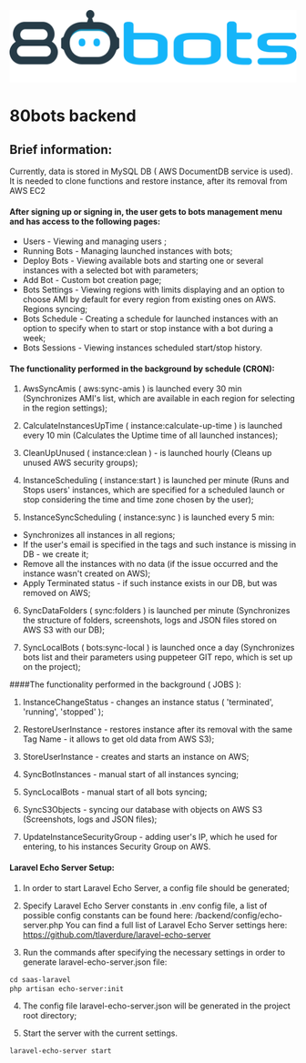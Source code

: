 ![80bots backend](public/80bots-logo.svg)

# 80bots backend

## Brief information:

  Currently, data is stored in  MySQL DB  ( AWS DocumentDB service is used). It is needed to clone functions and restore instance, after its removal from AWS EC2 

#### After signing up or signing in, the user gets to bots management menu and has access to the following pages:
  - Users - Viewing and managing users ;
  - Running Bots - Managing launched instances with bots;
  - Deploy Bots - Viewing available bots and starting one or several instances with a selected bot with parameters;
  - Add Bot - Custom bot creation page;
  - Bots Settings - Viewing regions with limits displaying and an option to choose AMI by default for every region from existing ones on AWS. Regions syncing;
  - Bots Schedule - Creating a schedule for launched instances with an option to specify when to start or stop instance with a bot during a week;
  - Bots Sessions - Viewing instances scheduled start/stop history.

#### The functionality performed in the background by schedule (CRON): 
  1. AwsSyncAmis ( aws:sync-amis ) is launched every 30 min 
  (Synchronizes AMI's list, which are available in each region for selecting in the region settings);

  2. CalculateInstancesUpTime ( instance:calculate-up-time ) is launched every 10 min 
  (Calculates the Uptime time of all launched instances);

  3. CleanUpUnused ( instance:clean ) - is launched hourly 
  (Cleans up unused AWS security groups);

  4. InstanceScheduling ( instance:start ) is launched per minute 
  (Runs and Stops users' instances, which are specified for a scheduled launch or stop considering the time and time zone chosen by the user);

  5. InstanceSyncScheduling ( instance:sync ) is launched every 5 min: 
  - Synchronizes all instances in all regions; 
  - If the user's email is specified in the tags and such instance is missing in DB - we create it;
  - Remove all the instances with no data (if the issue occurred and the instance wasn't created on AWS);
  - Apply Terminated status - if such instance exists in our DB, but was removed on AWS; 

  6. SyncDataFolders ( sync:folders ) is launched per minute 
  (Synchronizes the structure of folders, screenshots, logs and JSON files stored on AWS S3 with our DB);

  7. SyncLocalBots ( bots:sync-local ) is launched once a day 
  (Synchronizes bots list and their parameters using puppeteer GIT repo, which is set up on the project); 

####The functionality performed in the background ( JOBS ):

  1. InstanceChangeStatus - changes an instance status ( 'terminated', 'running', 'stopped' );
  
  2. RestoreUserInstance - restores instance after its removal with the same Tag Name - it allows
  to get old data from AWS S3);
  
  3. StoreUserInstance - creates and starts an instance on AWS;
  
  4. SyncBotInstances - manual start of all instances syncing;
  
  5. SyncLocalBots - manual start of all bots syncing;
  
  6. SyncS3Objects - syncing our database with objects on AWS S3 (Screenshots, logs and JSON files);
  
  7. UpdateInstanceSecurityGroup - adding user's IP, which he used for entering,
  to his instances Security Group on AWS.

#### Laravel Echo Server Setup:

  1. In order to start Laravel Echo Server, a config file should be generated; 

  2. Specify Laravel Echo Server constants in .env config file, a list of possible config constants can be found here: /backend/config/echo-server.php
  You can find a full list of Laravel Echo Server settings here: https://github.com/tlaverdure/laravel-echo-server

  3. Run the commands after specifying the necessary settings in order to generate laravel-echo-server.json file:
```
cd saas-laravel
php artisan echo-server:init
```

  4. The config file laravel-echo-server.json will be generated in the project root directory;
   
  5. Start the server with the current settings.
```
laravel-echo-server start
```
